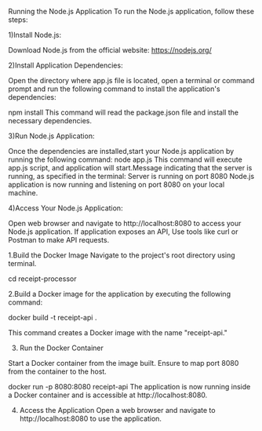 Running the Node.js Application
To run the Node.js application, follow these steps:

1)Install Node.js:

Download Node.js from the official website: https://nodejs.org/

2)Install Application Dependencies:

Open the directory where app.js file is located, open a terminal or command prompt and run the following command to install the application's dependencies:

npm install
This command will read the package.json file and install the necessary dependencies.

3)Run Node.js Application:

Once the dependencies are installed,start your Node.js application by running the following command:
node app.js
This command will execute app.js script, and application will start.Message indicating that the server is running, as specified in the terminal:
Server is running on port 8080
Node.js application is now running and listening on port 8080 on your local machine.

4)Access Your Node.js Application:

Open  web browser and navigate to http://localhost:8080 to access your Node.js application. If application exposes an API, Use tools like curl or Postman to make API requests.

1.Build the Docker Image
Navigate to the project's root directory using terminal.

cd receipt-processor

2.Build a Docker image for the application by executing the following command:

docker build -t receipt-api .

This command creates a Docker image with the name "receipt-api."

3. Run the Docker Container
   
Start a Docker container from the image built. Ensure to map port 8080 from the container to the host.

docker run -p 8080:8080 receipt-api
The application is now running inside a Docker container and is accessible at http://localhost:8080.

4. Access the Application
Open a web browser and navigate to http://localhost:8080 to use the application.
